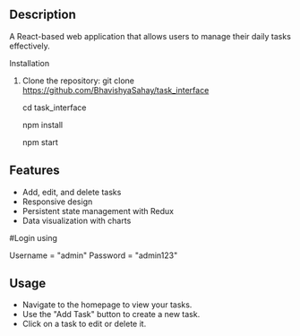 ## Description
A React-based web application that allows users to manage their daily tasks effectively.

Installation
1. Clone the repository:
   git clone https://github.com/BhavishyaSahay/task_interface

   cd task_interface

   npm install
   
   npm start


## Features
- Add, edit, and delete tasks
- Responsive design
- Persistent state management with Redux
- Data visualization with charts


#Login using

Username = "admin"
Password = "admin123"

## Usage
- Navigate to the homepage to view your tasks.
- Use the "Add Task" button to create a new task.
- Click on a task to edit or delete it.
